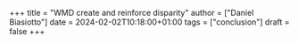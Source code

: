 +++
title = "WMD create and reinforce disparity"
author = ["Daniel Biasiotto"]
date = 2024-02-02T10:18:00+01:00
tags = ["conclusion"]
draft = false
+++
